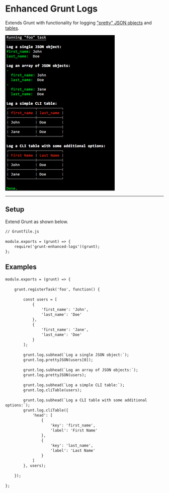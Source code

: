 # Enhanced Grunt Logs

Extends Grunt with functionality for logging ["pretty" JSON objects](https://github.com/rafeca/prettyjson) and [tables](https://github.com/Automattic/cli-table).

![Example Video](https://github.com/tkambler/grunt-enhanced-logs/raw/master/screenshot.png)

---

## Setup

Extend Grunt as shown below.

```
// Gruntfile.js

module.exports = (grunt) => {
	require('grunt-enhanced-logs')(grunt);
};
```

## Examples

```
module.exports = (grunt) => {

	grunt.registerTask('foo', function() {

		const users = [
			{
			    'first_name': 'John',
			    'last_name': 'Doe'
			},
			{
			    'first_name': 'Jane',
			    'last_name': 'Doe'
			}
		];

		grunt.log.subhead(`Log a single JSON object:`);
		grunt.log.prettyJSON(users[0]);

		grunt.log.subhead(`Log an array of JSON objects:`);
		grunt.log.prettyJSON(users);

        grunt.log.subhead(`Log a simple CLI table:`);
		grunt.log.cliTable(users);

        grunt.log.subhead(`Log a CLI table with some additional options:`);
		grunt.log.cliTable({
			'head': [
				{
					'key': 'first_name',
					'label': 'First Name'
				},
				{
					'key': 'last_name',
					'label': 'Last Name'
				}
			]
		}, users);

	});

};
```